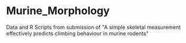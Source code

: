 # Murine_Morphology
Data and R Scripts from submission of "A simple skeletal measurement effectively predicts climbing behaviour in murine rodents"
